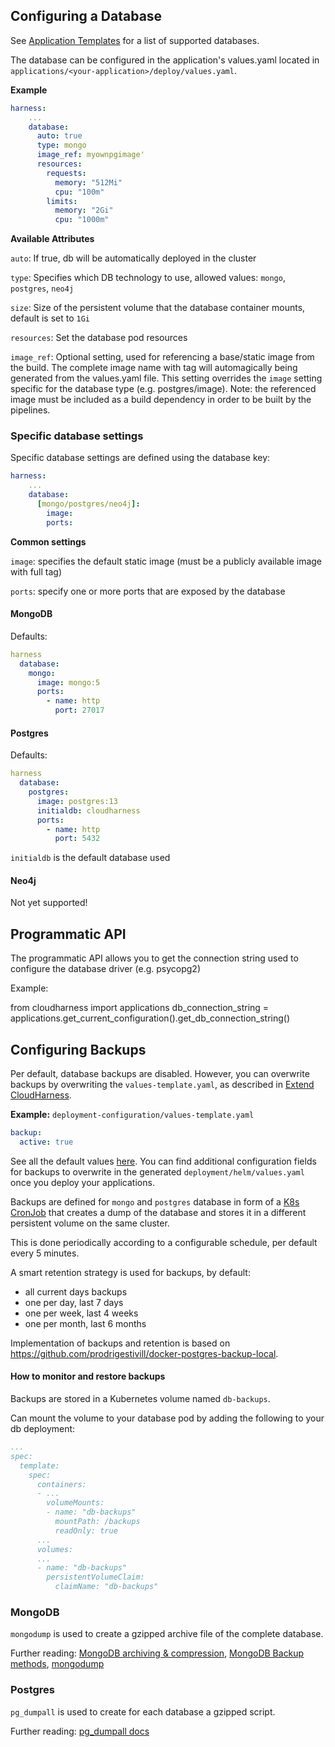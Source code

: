 ## Configuring a Database

See [Application Templates](Application-Templates) for a list of supported databases.

The database can be configured in the application's values.yaml located in `applications/<your-application>/deploy/values.yaml`.


**Example**

```yaml
harness:
    ...
    database:
      auto: true
      type: mongo
      image_ref: myownpgimage'
      resources:
        requests:
          memory: "512Mi"
          cpu: "100m"
        limits:
          memory: "2Gi"
          cpu: "1000m"
```

**Available Attributes**

`auto`: If true, db will be automatically deployed in the cluster

`type`: Specifies which DB technology to use, allowed values: `mongo`, `postgres`, `neo4j`

`size`: Size of the persistent volume that the database container mounts, default is set to `1Gi`

`resources`: Set the database pod resources

`image_ref`: Optional setting, used for referencing a base/static image from the build. The complete image name with tag will automagically being generated from the values.yaml file. This setting overrides the `image` setting specific for the database type (e.g. postgres/image). Note: the referenced image must be included as a build dependency in order to be built by the pipelines.


### Specific database settings

Specific database settings are defined using the database key:

```yaml
harness:
    ...
    database:
      [mongo/postgres/neo4j]:
        image:
        ports:
```

**Common settings**

`image`: specifies the default static image (must be a publicly available image with full tag)

`ports`: specify one or more ports that are exposed by the database

#### MongoDB

Defaults:

```yaml
harness
  database:
    mongo:
      image: mongo:5
      ports:
        - name: http
          port: 27017
```



#### Postgres

Defaults:

```yaml
harness
  database:
    postgres:
      image: postgres:13
      initialdb: cloudharness
      ports:
        - name: http
          port: 5432
```

`initialdb` is the default database used


#### Neo4j

Not yet supported!

## Programmatic API

The programmatic API allows you to get the connection string used to configure the database driver (e.g. psycopg2)

Example:

from cloudharness import applications
db_connection_string = applications.get_current_configuration().get_db_connection_string()

## Configuring Backups

Per default, database backups are disabled. However, you can overwrite backups by overwriting the `values-template.yaml`, as described in [Extend CloudHarness](Extend-CloudHarness#overwrite-helm-chart-configuration).


**Example:**  `deployment-configuration/values-template.yaml`

```yaml
backup:
  active: true
```

See all the default values [here](../../deployment-configuration/helm/values.yaml).
You can find additional configuration fields for backups to overwrite in the generated `deployment/helm/values.yaml` once you deploy your applications.

Backups are defined for `mongo` and `postgres` database in form of a [K8s CronJob](https://kubernetes.io/docs/concepts/workloads/controllers/cron-jobs/) that creates a dump of the database and stores it in a different persistent volume on the same cluster.

This is done periodically according to a configurable schedule, per default every 5 minutes.

A smart retention strategy is used for backups, by default:
- all current days backups
- one per day, last 7 days
- one per week, last 4 weeks
- one per month, last 6 months

Implementation of backups and retention is based on https://github.com/prodrigestivill/docker-postgres-backup-local.

#### How to monitor and restore backups

Backups are stored in a Kubernetes volume named `db-backups`.

Can mount the volume to your database pod by adding the following to your db deployment:

```yaml
...
spec:
  template:
    spec:
      containers:
      - ...
        volumeMounts:
        - name: "db-backups"
          mountPath: /backups
          readOnly: true
      ...
      volumes:
      ...
      - name: "db-backups"
        persistentVolumeClaim:
          claimName: "db-backups"
```



### MongoDB


`mongodump` is used to create a gzipped archive file of the complete database.

Further reading: [MongoDB archiving & compression](https://www.mongodb.com/blog/post/archiving-and-compression-in-mongodb-tools), [MongoDB Backup methods](https://docs.mongodb.com/manual/core/backups/), [mongodump](https://docs.mongodb.com/database-tools/mongodump/)


### Postgres

`pg_dumpall` is used to create for each database a gzipped script.

Further reading: [pg_dumpall docs](https://www.postgresql.org/docs/10/app-pg-dumpall.html)



